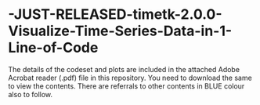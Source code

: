 # -JUST-RELEASED-timetk-2.0.0-Visualize-Time-Series-Data-in-1-Line-of-Code

The details of the codeset and plots are included in the attached Adobe Acrobat reader (.pdf) file in this repository. 
You need to download the same to view the contents. There are referrals to other contents in BLUE colour also to follow.
